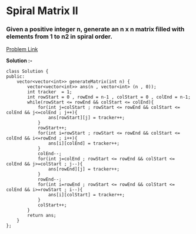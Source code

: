 # Spiral Matrix II

<h3>
Given a positive integer n, generate an n x n matrix filled with elements from 1 to n2 in spiral order.
</h3>

[Problem Link](https://leetcode.com/problems/spiral-matrix-ii/description/)

**Solution :-**

```
class Solution {
public:
    vector<vector<int>> generateMatrix(int n) {
        vector<vector<int>> ans(n , vector<int> (n , 0));
        int tracker  = 1;
        int rowStart = 0 , rowEnd = n-1 , colStart = 0 , colEnd = n-1;
        while(rowStart <= rowEnd && colStart <= colEnd){
            for(int j=colStart ; rowStart <= rowEnd && colStart <= colEnd && j<=colEnd ; j++){
                ans[rowStart][j] = tracker++;
            }
            rowStart++;
            for(int i=rowStart ; rowStart <= rowEnd && colStart <= colEnd && i<=rowEnd ; i++){
                ans[i][colEnd] = tracker++;
            }
            colEnd--;
            for(int j=colEnd ; rowStart <= rowEnd && colStart <= colEnd && j>=colStart ; j--){
                ans[rowEnd][j] = tracker++;
            }
            rowEnd--;
            for(int i=rowEnd ; rowStart <= rowEnd && colStart <= colEnd && i>=rowStart ; i--){
                ans[i][colStart] = tracker++;
            }
            colStart++;
        }
        return ans;
    }
};
```
